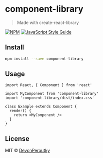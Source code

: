 # component-library

> Made with create-react-library

[![NPM](https://img.shields.io/npm/v/component-library.svg)](https://www.npmjs.com/package/component-library) [![JavaScript Style Guide](https://img.shields.io/badge/code_style-standard-brightgreen.svg)](https://standardjs.com)

## Install

```bash
npm install --save component-library
```

## Usage

```tsx
import React, { Component } from 'react'

import MyComponent from 'component-library'
import 'component-library/dist/index.css'

class Example extends Component {
  render() {
    return <MyComponent />
  }
}
```

## License

MIT © [DevonPeroutky](https://github.com/DevonPeroutky)
